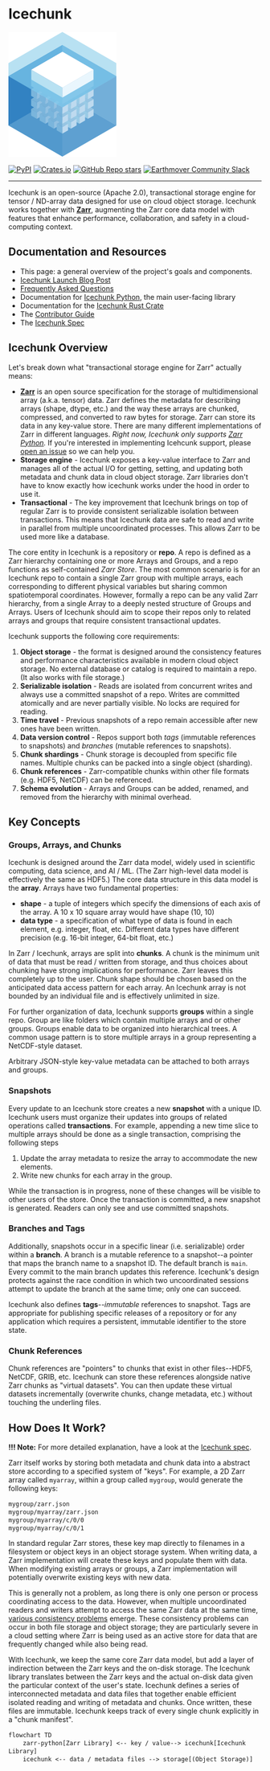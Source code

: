 # Icechunk

![Icechunk logo](https://raw.githubusercontent.com/earth-mover/icechunk/refs/heads/main/docs/docs/assets/logo.svg)

<a href="https://pypi.org/project/icechunk" target="_blank"><img alt="PyPI" src="https://img.shields.io/pypi/v/icechunk?logo=pypi&logoColor=ffde57&label=pypi&style=for-the-badge"></a>
<a href="https://crates.io/crates/icechunk" target="_blank"><img alt="Crates.io" src="https://img.shields.io/crates/v/icechunk?logo=rust&label=crates.io&link=https%3A%2F%2Fcrates.io%2Fcrates%2Ficechunk&logoColor=CE422B&style=for-the-badge"></a>
<a href="https://github.com/earth-mover/icechunk" target="_blank"><img alt="GitHub Repo stars" src="https://img.shields.io/github/stars/earth-mover/icechunk?style=for-the-badge&logo=github"></a>
<a href="https://join.slack.com/t/earthmover-community/shared_invite/zt-2cwje92ir-xU3CfdG8BI~4CJOJy~sceQ" target="_blank"><img alt="Earthmover Community Slack" src="https://img.shields.io/badge/Slack-4A154B?style=for-the-badge&logo=slack&logoColor=white" /></a>

---

Icechunk is an open-source (Apache 2.0), transactional storage engine for tensor / ND-array data designed for use on cloud object storage.
Icechunk works together with **[Zarr](https://zarr.dev/)**, augmenting the Zarr core data model with features 
that enhance performance, collaboration, and safety in a cloud-computing context. 

## Documentation and Resources

- This page: a general overview of the project's goals and components.
- [Icechunk Launch Blog Post](https://earthmover.io/blog/icechunk)
- [Frequently Asked Questions](https://icechunk.io/faq)
- Documentation for [Icechunk Python](https://icechunk.io/icechunk-python), the main user-facing
  library
- Documentation for the [Icechunk Rust Crate](https://icechunk.io/icechunk-rust)
- The [Contributor Guide](https://icechunk.io/contributing)
- The [Icechunk Spec](https://icechunk.io/spec)

## Icechunk Overview

Let's break down what "transactional storage engine for Zarr" actually means:

- **[Zarr](https://zarr.dev/)** is an open source specification for the storage of multidimensional array (a.k.a. tensor) data.
  Zarr defines the metadata for describing arrays (shape, dtype, etc.) and the way these arrays are chunked, compressed, and converted to raw bytes for storage. Zarr can store its data in any key-value store.
  There are many different implementations of Zarr in different languages. _Right now, Icechunk only supports
  [Zarr Python](https://zarr.readthedocs.io/en/stable/)._
  If you're interested in implementing Icehcunk support, please [open an issue](https://github.com/earth-mover/icechunk/issues) so we can help you.
- **Storage engine** - Icechunk exposes a key-value interface to Zarr and manages all of the actual I/O for getting, setting, and updating both metadata and chunk data in cloud object storage.
  Zarr libraries don't have to know exactly how icechunk works under the hood in order to use it.
- **Transactional** - The key improvement that Icechunk brings on top of regular Zarr is to provide consistent serializable isolation between transactions.
  This means that Icechunk data are safe to read and write in parallel from multiple uncoordinated processes.
  This allows Zarr to be used more like a database.

The core entity in Icechunk is a repository or **repo**.
A repo is defined as a Zarr hierarchy containing one or more Arrays and Groups, and a repo functions as 
self-contained _Zarr Store_.
The most common scenario is for an Icechunk repo to contain a single Zarr group with multiple arrays, each corresponding to different physical variables but sharing common spatiotemporal coordinates.
However, formally a repo can be any valid Zarr hierarchy, from a single Array to a deeply nested structure of Groups and Arrays.
Users of Icechunk should aim to scope their repos only to related arrays and groups that require consistent transactional updates.

Icechunk supports the following core requirements:

1. **Object storage** - the format is designed around the consistency features and performance characteristics available in modern cloud object storage. No external database or catalog is required to maintain a repo.
(It also works with file storage.)
1. **Serializable isolation** - Reads are isolated from concurrent writes and always use a committed snapshot of a repo. Writes are committed atomically and are never partially visible. No locks are required for reading.
1. **Time travel** - Previous snapshots of a repo remain accessible after new ones have been written.
1. **Data version control** - Repos support both _tags_ (immutable references to snapshots) and _branches_ (mutable references to snapshots).
1. **Chunk shardings** - Chunk storage is decoupled from specific file names. Multiple chunks can be packed into a single object (sharding).
1. **Chunk references** - Zarr-compatible chunks within other file formats (e.g. HDF5, NetCDF) can be referenced.
1. **Schema evolution** - Arrays and Groups can be added, renamed, and removed from the hierarchy with minimal overhead.

## Key Concepts

### Groups, Arrays, and Chunks

Icechunk is designed around the Zarr data model, widely used in scientific computing, data science, and AI / ML.
(The Zarr high-level data model is effectively the same as HDF5.)
The core data structure in this data model is the **array**.
Arrays have two fundamental properties:

- **shape** - a tuple of integers which specify the dimensions of each axis of the array. A 10 x 10 square array would have shape (10, 10)
- **data type** - a specification of what type of data is found in each element, e.g. integer, float, etc. Different data types have different precision (e.g. 16-bit integer, 64-bit float, etc.)

In Zarr / Icechunk, arrays are split into **chunks**.
A chunk is the minimum unit of data that must be read / written from storage, and thus choices about chunking have strong implications for performance.
Zarr leaves this completely up to the user.
Chunk shape should be chosen based on the anticipated data access pattern for each array.
An Icechunk array is not bounded by an individual file and is effectively unlimited in size.

For further organization of data, Icechunk supports **groups** within a single repo.
Group are like folders which contain multiple arrays and or other groups.
Groups enable data to be organized into hierarchical trees.
A common usage pattern is to store multiple arrays in a group representing a NetCDF-style dataset.

Arbitrary JSON-style key-value metadata can be attached to both arrays and groups.

### Snapshots

Every update to an Icechunk store creates a new **snapshot** with a unique ID.
Icechunk users must organize their updates into groups of related operations called **transactions**.
For example, appending a new time slice to multiple arrays should be done as a single transaction, comprising the following steps
1. Update the array metadata to resize the array to accommodate the new elements.
2. Write new chunks for each array in the group.

While the transaction is in progress, none of these changes will be visible to other users of the store.
Once the transaction is committed, a new snapshot is generated.
Readers can only see and use committed snapshots.

### Branches and Tags

Additionally, snapshots occur in a specific linear (i.e. serializable) order within a **branch**.
A branch is a mutable reference to a snapshot--a pointer that maps the branch name to a snapshot ID.
The default branch is `main`.
Every commit to the main branch updates this reference.
Icechunk's design protects against the race condition in which two uncoordinated sessions attempt to update the branch at the same time; only one can succeed.

Icechunk also defines **tags**--_immutable_ references to snapshot.
Tags are appropriate for publishing specific releases of a repository or for any application which requires a persistent, immutable identifier to the store state.

### Chunk References

Chunk references are "pointers" to chunks that exist in other files--HDF5, NetCDF, GRIB, etc.
Icechunk can store these references alongside native Zarr chunks as "virtual datasets".
You can then update these virtual datasets incrementally (overwrite chunks, change metadata, etc.) without touching the underling files.

## How Does It Work?

**!!! Note:**
    For more detailed explanation, have a look at the [Icechunk spec](./docs/docs/spec.md).

Zarr itself works by storing both metadata and chunk data into a abstract store according to a specified system of "keys".
For example, a 2D Zarr array called `myarray`, within a group called `mygroup`, would generate the following keys:

```
mygroup/zarr.json
mygroup/myarray/zarr.json
mygroup/myarray/c/0/0
mygroup/myarray/c/0/1
```

In standard regular Zarr stores, these key map directly to filenames in a filesystem or object keys in an object storage system.
When writing data, a Zarr implementation will create these keys and populate them with data.
When modifying existing arrays or groups, a Zarr implementation will potentially overwrite existing keys with new data.

This is generally not a problem, as long there is only one person or process coordinating access to the data.
However, when multiple uncoordinated readers and writers attempt to access the same Zarr data at the same time, [various consistency problems](https://docs.earthmover.io/concepts/version-control-system#consistency-problems-with-zarr) emerge.
These consistency problems can occur in both file storage and object storage; they are particularly severe in a cloud setting where Zarr is being used as an active store for data that are frequently changed while also being read.

With Icechunk, we keep the same core Zarr data model, but add a layer of indirection between the Zarr keys and the on-disk storage.
The Icechunk library translates between the Zarr keys and the actual on-disk data given the particular context of the user's state.
Icechunk defines a series of interconnected metadata and data files that together enable efficient isolated reading and writing of metadata and chunks.
Once written, these files are immutable.
Icechunk keeps track of every single chunk explicitly in a "chunk manifest".

```mermaid
flowchart TD
    zarr-python[Zarr Library] <-- key / value--> icechunk[Icechunk Library]
    icechunk <-- data / metadata files --> storage[(Object Storage)]
```
